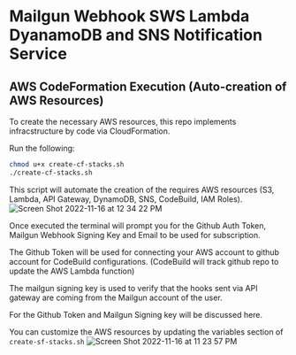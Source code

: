 # Mailgun Webhook SWS Lambda DyanamoDB and SNS Notification Service


## AWS CodeFormation Execution (Auto-creation of AWS Resources)

To create the necessary AWS resources, this repo implements infracstructure by code via CloudFormation. 

Run the following: 

```bash
chmod u+x create-cf-stacks.sh
./create-cf-stacks.sh
```
This script will automate the creation of the requires AWS resources (S3, Lambda, API Gateway,  DynamoDB, SNS, CodeBuild, IAM Roles).
![Screen Shot 2022-11-16 at 12 34 22 PM](https://user-images.githubusercontent.com/37615906/202223763-fea91a0f-0f90-42f0-acb1-2a3c8a34b0c6.png)


Once executed the terminal will prompt you for the Github Auth Token, Mailgun Webhook Signing Key and Email to be used for subscription.

The Github Token will be used for connecting your AWS account to github account for CodeBuild configurations. (CodeBuild will track github repo to update the AWS Lambda function) 

The mailgun signing key is used to verify that the hooks sent via API gateway are coming from the Mailgun account of the user. 

For  the Github Token and Mailgun  Signing key will be discussed here. 

You can customize the AWS resources by updating the variables section of `create-sf-stacks.sh` 
![Screen Shot 2022-11-16 at 11 23 57 PM](https://user-images.githubusercontent.com/37615906/202223528-16961e42-49a2-4586-8fe9-5a2d7507fedf.png)

